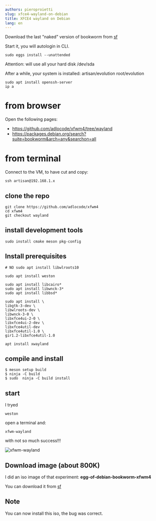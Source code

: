 ```yaml
---
authors: pieroproietti
slug: xfce4-wayland-on-debian
title: XFCE4 wayland on Debian
lang: en
---
```

Download the last "naked" version of bookworm from [sf](https://sourceforge.net/projects/penguins-eggs/files/ISOS/debian/bookworm/)

Start it, you will autologin in CLI.

```sudo eggs install --unattended```

Attention: will use all your hard disk /dev/sda

After a while, your system is installed: artisan/evolution root/evolution
```
sudo apt install openssh-server
ip a
```

# from browser

Open the following pages:
* https://github.com/adlocode/xfwm4/tree/wayland
* https://packages.debian.org/search?suite=bookworm&arch=any&searchon=all


# from terminal
Connect to the VM, to have cut and copy: 
```
ssh artisan@192.168.1.x
```

## clone the repo

```
git clone https://github.com/adlocode/xfwm4
cd xfwm4
git checkout wayland
```

## install development tools
```
sudo install cmake meson pkg-config
```

## Install prerequisites

```
# NO sudo apt install libwlroots10

sudo apt install weston

sudo apt install libcairo*
sudo apt install libwnck-3*
sudo apt install libbsd*

sudo apt install \
libgtk-3-dev \
libwlroots-dev \
libwnck-3-0 \
libxfce4ui-2-0 \
libxfce4ui-2-dev \
libxfce4util-dev
libxfce4util-1.0 \
gir1.2-libxfce4util-1.0

apt install xwayland

```

## compile and install

```
$ meson setup build
$ ninja -C build
$ sudo  ninja -C build install
```

## start
I tryed
```
weston
```
open a terminal and:
```
xfwm-wayland
```

with not so much success!!!

![xfwm-wayland](/images/xfwm-wayland.png)

## Download image (about 800K)
I did an iso image of that experiment: **egg-of-debian-bookworm-xfwm4**

You can download it from [sf](https://sourceforge.net/projects/penguins-eggs/files/ISOS/debian/bookworm/)

## Note

You can now install this iso, the bug was correct.


